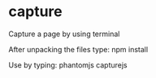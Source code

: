 # capture
Capture a page by using terminal

After unpacking the files type: npm install

Use by typing: phantomjs capturejs <website url>
